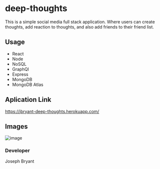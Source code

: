 # deep-thoughts

This is a simple social media full stack application. Where users can create thoughts, add reaction to thoughts, and also add friends to their friend list.


## Usage

* React
* Node
* NoSQL
* GraphQl
* Express
* MongoDB
* MongoDB Atlas

## Aplication Link

https://jbryant-deep-thoughts.herokuapp.com/
  
## Images

![image](https://user-images.githubusercontent.com/78622927/127748424-869fcfa8-995a-4b41-bb81-b7d2d09b094d.png)




### Developer

Joseph Bryant
